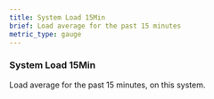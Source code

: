 ```yaml
---
title: System Load 15Min
brief: Load average for the past 15 minutes
metric_type: gauge
---
```

### System Load 15Min

Load average for the past 15 minutes, on this system.